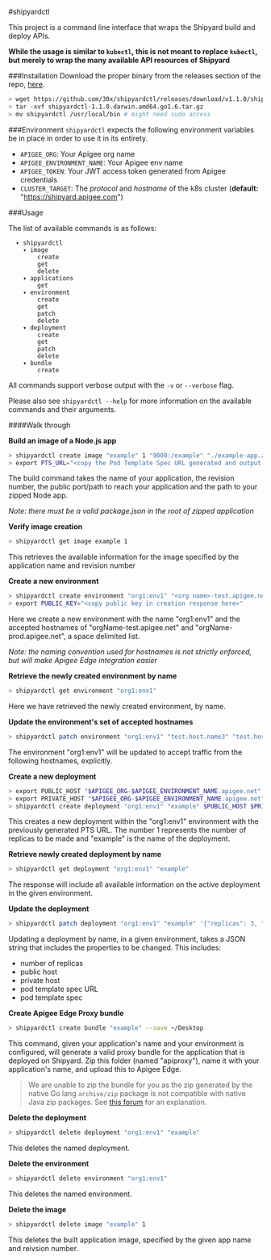 #shipyardctl

This project is a command line interface that wraps the Shipyard build and deploy APIs.

**While the usage is similar to `kubectl`, this is not meant to replace `kubectl`, but merely to wrap the many available API resources of Shipyard**

###Installation
Download the proper binary from the releases section of the repo, [here](https://github.com/30x/shipyardctl/releases).

```sh
> wget https://github.com/30x/shipyardctl/releases/download/v1.1.0/shipyardctl-1.1.0.darwin.amd64.go1.6.tar.gz
> tar -xvf shipyardctl-1.1.0.darwin.amd64.go1.6.tar.gz
> mv shipyardctl /usr/local/bin # might need sudo access
```

###Environment
`shipyardctl` expects the following environment variables be in place in order to use it in its entirety.

- `APIGEE_ORG`: Your Apigee org name
- `APIGEE_ENVIRONMENT_NAME`: Your Apigee env name
- `APIGEE_TOKEN`: Your JWT access token generated from Apigee credentials
- `CLUSTER_TARGET`: The _protocol_ and _hostname_ of the k8s cluster (**default:** "https://shipyard.apigee.com")

###Usage

The list of available commands is as follows:
```
  ▾ shipyardctl
    ▾ image
        create
        get
        delete
    ▾ applications
        get
    ▾ environment
        create
        get
        patch
        delete
    ▾ deployment
        create
        get
        patch
        delete
    ▾ bundle
        create
```

All commands support verbose output with the `-v` or `--verbose` flag.

Please also see `shipyardctl --help` for more information on the available commands and their arguments.

####Walk through

**Build an image of a Node.js app**
```sh
> shipyardctl create image "example" 1 "9000:/example" "./example-app.zip"
> export PTS_URL="<copy the Pod Template Spec URL generated and output by the build image command>"
```
The build command takes the name of your application, the revision number, the public port/path to reach your application
and the path to your zipped Node app.

_Note: there must be a valid package.json in the root of zipped application_

**Verify image creation**
```sh
> shipyardctl get image example 1
```
This retrieves the available information for the image specified by the application name and revision number

**Create a new environment**
```sh
> shipyardctl create environment "org1:env1" "<org name>-test.apigee.net" "<org name>-prod.apigee.net"
> export PUBLIC_KEY="<copy public key in creation response here>"
```
Here we create a new environment with the name "org1:env1" and the accepted hostnames of "orgName-test.apigee.net"
and "orgName-prod.apigee.net", a space delimited list.

_Note: the naming convention used for hostnames is not strictly enforced, but will make Apigee Edge integration easier_

**Retrieve the newly created environment by name**
```sh
> shipyardctl get environment "org1:env1"
```
Here we have retrieved the newly created environment, by name.

**Update the environment's set of accepted hostnames**
```sh
> shipyardctl patch environment "org1:env1" "test.host.name3" "test.host.name4"
```
The environment "org1:env1" will be updated to accept traffic from the following hostnames, explicitly.

**Create a new deployment**
```sh
> export PUBLIC_HOST "$APIGEE_ORG-$APIGEE_ENVIRONMENT_NAME.apigee.net"
> export PRIVATE_HOST "$APIGEE_ORG-$APIGEE_ENVIRONMENT_NAME.apigee.net"
> shipyardctl create deployment "org1:env1" "example" $PUBLIC_HOST $PRIVATE_HOST 1 $PTS_URL --env "NAME1=VALUE1" -e "NAME2=VALUE2"
```
This creates a new deployment within the "org1:env1" environment with the previously generated PTS URL. The number 1 represents the number
of replicas to be made and "example" is the name of the deployment.

**Retrieve newly created deployment by name**
```sh
> shipyardctl get deployment "org1:env1" "example"
```
The response will include all available information on the active deployment in the given environment.

**Update the deployment**
```sh
> shipyardctl patch deployment "org1:env1" "example" '{"replicas": 3, "publicHosts": "replacement.host.name"}'
```
Updating a deployment by name, in a given environment, takes a JSON string that includes the properties to be changed.
This includes:
- number of replicas
- public host
- private host
- pod template spec URL
- pod template spec

**Create Apigee Edge Proxy bundle**
```sh
> shipyardctl create bundle "example" --save ~/Desktop
```
This command, given your application's name and your environment is configured, will generate a valid proxy bundle for
the application that is deployed on Shipyard. Zip this folder (named "apiproxy"), name it with your application's name, and
upload this to Apigee Edge.

> We are unable to zip the bundle for you as the zip generated by the native Go lang `archive/zip` package is not compatible
> with native Java zip packages. See [this forum](http://webmail.dev411.com/p/gg/golang-nuts/155g3s6g53/go-nuts-re-zip-files-created-with-archive-zip-arent-recognised-as-zip-files-by-java-util-zip) for an explanation.

**Delete the deployment**
```sh
> shipyardctl delete deployment "org1:env1" "example"
```
This deletes the named deployment.

**Delete the environment**
```sh
> shipyardctl delete environment "org1:env1"
```
This deletes the named environment.

**Delete the image**
```sh
> shipyardctl delete image "example" 1
```
This deletes the built application image, specified by the given app name and reivsion number.